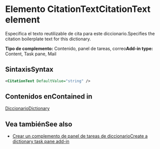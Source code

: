 # <a name="citationtext-element"></a><span data-ttu-id="9e074-101">Elemento CitationText</span><span class="sxs-lookup"><span data-stu-id="9e074-101">CitationText element</span></span>

<span data-ttu-id="9e074-102">Especifica el texto reutilizable de cita para este diccionario.</span><span class="sxs-lookup"><span data-stu-id="9e074-102">Specifies the citation boilerplate text for this dictionary.</span></span>

<span data-ttu-id="9e074-103">**Tipo de complemento:** Contenido, panel de tareas, correo</span><span class="sxs-lookup"><span data-stu-id="9e074-103">**Add-in type:** Content, Task pane, Mail</span></span>

## <a name="syntax"></a><span data-ttu-id="9e074-104">Sintaxis</span><span class="sxs-lookup"><span data-stu-id="9e074-104">Syntax</span></span>

```XML
<CitationText DefaultValue="string" />
```

## <a name="contained-in"></a><span data-ttu-id="9e074-105">Contenidos en</span><span class="sxs-lookup"><span data-stu-id="9e074-105">Contained in</span></span>

[<span data-ttu-id="9e074-106">Diccionario</span><span class="sxs-lookup"><span data-stu-id="9e074-106">Dictionary</span></span>](dictionary.md)

## <a name="see-also"></a><span data-ttu-id="9e074-107">Vea también</span><span class="sxs-lookup"><span data-stu-id="9e074-107">See also</span></span>

- [<span data-ttu-id="9e074-108">Crear un complemento de panel de tareas de diccionario</span><span class="sxs-lookup"><span data-stu-id="9e074-108">Create a dictionary task pane add-in</span></span>](https://docs.microsoft.com/office/dev/add-ins/word/dictionary-task-pane-add-ins)
